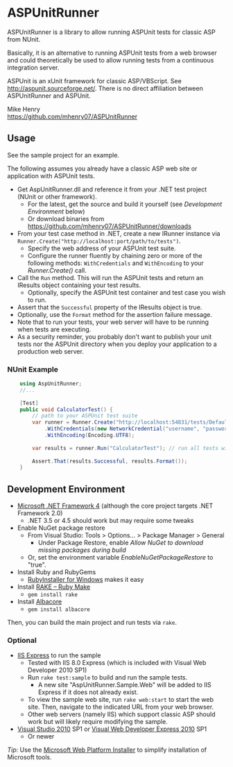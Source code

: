 # ASPUnitRunner

ASPUnitRunner is a library to allow running ASPUnit tests for classic ASP 
from NUnit.

Basically, it is an alternative to running ASPUnit tests from a web browser 
and could theoretically be used to allow running tests from a continuous 
integration server.

ASPUnit is an xUnit framework for classic ASP/VBScript. See 
<http://aspunit.sourceforge.net/>. There is no direct affiliation between 
ASPUnitRunner and ASPUnit.

Mike Henry  
<https://github.com/mhenry07/ASPUnitRunner>


## Usage

See the sample project for an example.

The following assumes you already have a classic ASP web site or application
with ASPUnit tests.

* Get AspUnitRunner.dll and reference it from your .NET test project (NUnit
  or other framework).
	* For the latest, get the source and build it yourself (see *Development
	  Environment* below)
	* Or download binaries from
	  <https://github.com/mhenry07/ASPUnitRunner/downloads>
* From your test case method in .NET, create a new IRunner instance via
  `Runner.Create("http://localhost:port/path/to/tests")`.
	* Specify the web address of your ASPUnit test suite.
	* Configure the runner fluently by chaining zero or more of the following
	  methods: `WithCredentials` and `WithEncoding` to your *Runner.Create()*
	  call.
* Call the `Run` method. This will run the ASPUnit tests and return an
  IResults object containing your test results.
	* Optionally, specify the ASPUnit test container and test case you wish
	  to run.
* Assert that the `Successful` property of the IResults object is true.
* Optionally, use the `Format` method for the assertion failure message.
* Note that to run your tests, your web server will have to be running when 
  tests are executing.
* As a security reminder, you probably don't want to publish your unit tests 
  nor the ASPUnit directory when you deploy your application to a production 
  web server.


### NUnit Example

```csharp
	using AspUnitRunner;
	//...
	
	[Test]
	public void CalculatorTest() {
		// path to your ASPUnit test suite
		var runner = Runner.Create("http://localhost:54831/tests/Default.asp")
			.WithCredentials(new NetworkCredential("username", "password"))
			.WithEncoding(Encoding.UTF8);
	
		var results = runner.Run("CalculatorTest"); // run all tests within CalculatorTest
	
		Assert.That(results.Successful, results.Format());
	}
```


## Development Environment

* [Microsoft .NET Framework 4][] (although the core project targets .NET
  Framework 2.0)
	* .NET 3.5 or 4.5 should work but may require some tweaks
* Enable NuGet package restore
	* From Visual Studio: Tools > Options... > Package Manager > General
		* Under Package Restore, enable *Allow NuGet to download missing 
		  packages during build*
	* Or, set the environment variable *EnableNuGetPackageRestore* to "true".
* Install Ruby and RubyGems
	* [RubyInstaller for Windows](http://rubyinstaller.org/) makes it easy
* Install [RAKE – Ruby Make](http://rake.rubyforge.org/)
	* `gem install rake`
* Install [Albacore](http://albacorebuild.net/)
	* `gem install albacore`

Then, you can build the main project and run tests via `rake`.

### Optional

* [IIS Express][] to run the sample
	* Tested with IIS 8.0 Express (which is included with Visual Web 
	  Developer 2010 SP1)
	* Run `rake test:sample` to build and run the sample tests.
		* A new site "AspUnitRunner.Sample.Web" will be added to IIS Express
		  if it does not already exist.
	* To view the sample web site, run `rake web:start` to start the web 
	  site. Then, navigate to the indicated URL from your web browser.
	* Other web servers (namely IIS) which support classic ASP should work 
	  but will likely require modifying the sample.
* [Visual Studio 2010][] SP1 or [Visual Web Developer Express 2010][] SP1
	* Or newer

*Tip:* Use the [Microsoft Web Platform Installer][] to simplify installation 
of Microsoft tools.

[Microsoft .NET Framework 4]: http://www.microsoft.com/en-us/download/details.aspx?id=17851
[Visual Web Developer Express 2010]: http://www.microsoft.com/visualstudio/en-us/products/2010-editions/visual-web-developer-express
[Visual Studio 2010]: http://www.microsoft.com/visualstudio/en-us/products/2010-editions
[IIS Express]: http://learn.iis.net/page.aspx/860/iis-express/
[Microsoft Web Platform Installer]: http://www.microsoft.com/web/downloads/platform.aspx
